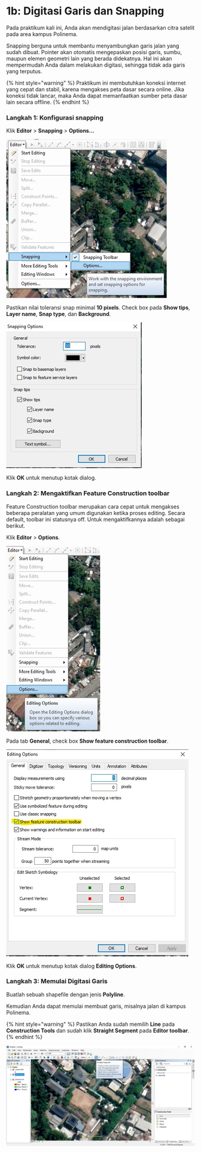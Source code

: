 # 1b: Digitasi Garis dan Snapping

Pada praktikum kali ini, Anda akan mendigitasi jalan berdasarkan citra satelit pada area kampus Polinema.

Snapping berguna untuk membantu menyambungkan garis jalan yang sudah dibuat. Pointer akan otomatis mengepaskan posisi garis, sumbu, maupun elemen geometri lain yang berada didekatnya. Hal ini akan mempermudah Anda dalam melakukan digitasi, sehingga tidak ada garis yang terputus.

{% hint style="warning" %}
Praktikum ini membutuhkan koneksi internet yang cepat dan stabil, karena mengakses peta dasar secara online. Jika koneksi tidak lancar, maka Anda dapat memanfaatkan sumber peta dasar lain secara offline.
{% endhint %}

### Langkah 1: Konfigurasi snapping

Klik **Editor** &gt; **Snapping** &gt; **Options...**

![](../../.gitbook/assets/editor-snapping.jpg)

Pastikan nilai toleransi snap minimal **10 pixels**. Check box pada **Show tips**, **Layer name**, **Snap type**, dan **Background**.

![](../../.gitbook/assets/snapping-options.jpg)

Klik **OK** untuk menutup kotak dialog.

### Langkah 2: Mengaktifkan Feature Construction toolbar

Feature Construction toolbar merupakan cara cepat untuk mengakses beberapa peralatan yang umum digunakan ketika proses editing. Secara default, toolbar ini statusnya off. Untuk mengaktifkannya adalah sebagai berikut.

Klik **Editor** &gt; **Options**.

![](../../.gitbook/assets/editing-options.jpg)

Pada tab **General**, check box **Show feature construction toolbar**.

![](../../.gitbook/assets/show-feature-constructions.jpg)

Klik **OK** untuk menutup kotak dialog **Editing Options**.

### Langkah 3: Memulai Digitasi Garis

Buatlah sebuah shapefile dengan jenis **Polyline**.

Kemudian Anda dapat memulai membuat garis, misalnya jalan di kampus Polinema.

{% hint style="warning" %}
Pastikan Anda sudah memilih **Line** pada **Construction Tools** dan sudah klik **Straight Segment** pada **Editor toolbar**.
{% endhint %}

![](../../.gitbook/assets/latihan-jalan.jpg)



